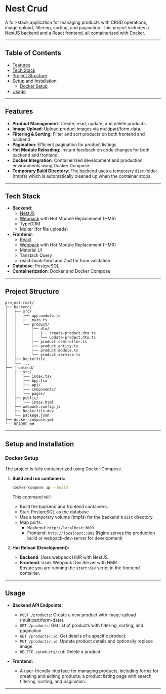 # Nest Crud

A full-stack application for managing products with CRUD operations, image upload, filtering, sorting, and pagination. This project includes a NestJS backend and a React frontend, all containerized with Docker.

---

## Table of Contents

- [Features](#features)
- [Tech Stack](#tech-stack)
- [Project Structure](#project-structure)
- [Setup and Installation](#setup-and-installation)
  - [Docker Setup](#docker-setup)
- [Usage](#usage)

---

## Features

- **Product Management**: Create, read, update, and delete products.
- **Image Upload**: Upload product images via multipart/form-data.
- **Filtering & Sorting**: Filter and sort products on both frontend and backend.
- **Pagination**: Efficient pagination for product listings.
- **Hot Module Reloading**: Instant feedback on code changes for both backend and frontend.
- **Docker Integration**: Containerized development and production environments using Docker Compose.
- **Temporary Build Directory**: The backend uses a temporary `dist` folder (tmpfs) which is automatically cleaned up when the container stops.

---

## Tech Stack

- **Backend**: 
  - [NestJS](https://nestjs.com/)
  - [Webpack](https://webpack.js.org/) with Hot Module Replacement (HMR)
  - TypeORM
  - Multer (for file uploads)
- **Frontend**: 
  - [React](https://reactjs.org/)
  - [Webpack](https://webpack.js.org/) with Hot Module Replacement (HMR)
  - Material UI
  - Tanstack Query
  - react-hook-form and Zod for form validation
- **Database**: PostgreSQL
- **Containerization**: Docker and Docker Compose

---

## Project Structure

```plaintext
project-root/
├── backend/
│   ├── src/
│   │   ├── app.module.ts
│   │   ├── main.ts
│   │   └── product/
│   │       ├── dto/
│   │       │   ├── create-product.dto.ts
│   │       │   └── update-product.dto.ts
│   │       ├── product.controller.ts
│   │       ├── product.entity.ts
│   │       ├── product.module.ts
│   │       └── product.service.ts
│   ├── Dockerfile
│   └── ...
├── frontend/
│   ├── src/
│   │   ├── index.tsx
│   │   ├── App.tsx
│   │   ├── api/
│   │   ├── components/
│   │   └── pages/
│   ├── public/
│   │   └── index.html
│   ├── webpack.config.js
│   ├── Dockerfile.dev
│   └── package.json
├── docker-compose.yml
└── README.md
```

---

## Setup and Installation

### Docker Setup

The project is fully containerized using Docker Compose.

1. **Build and run containers:**

   ```bash
   docker-compose up --build
   ```

   This command will:
   - Build the backend and frontend containers.
   - Start PostgreSQL as the database.
   - Use a temporary volume (tmpfs) for the backend's `dist` directory.
   - Map ports:
     - Backend: `http://localhost:3000`
     - Frontend: `http://localhost:3001` (Nginx serves the production build or webpack-dev-server for development)

2. **Hot Reload (Development):**

   - **Backend**: Uses webpack HMR with NestJS.
   - **Frontend**: Uses Webpack Dev Server with HMR.  
     Ensure you are running the `start:dev` script in the frontend container.

---

## Usage

- **Backend API Endpoints:**
  - `POST /products`: Create a new product with image upload (multipart/form-data).
  - `GET /products`: Get list of products with filtering, sorting, and pagination.
  - `GET /products/:id`: Get details of a specific product.
  - `PUT /products/:id`: Update product details and optionally replace image.
  - `DELETE /products/:id`: Delete a product.

- **Frontend:**
  - A user-friendly interface for managing products, including forms for creating and editing products, a product listing page with search, filtering, sorting, and pagination.

---

